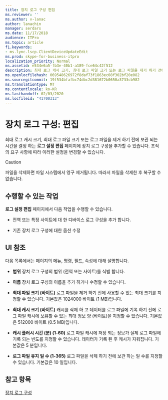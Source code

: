 ```yaml
---
title: 장치 로그 구성 편집
ms.reviewer: ''
ms.author: v-lanac
author: lanachin
manager: serdars
ms.date: 11/17/2018
audience: ITPro
ms.topic: article
f1.keywords:
- ms.lync.lscp.ClientDeviceUpdateEdit
ms.prod: skype-for-business-itpro
localization_priority: Normal
ms.assetid: e534e6a5-fb3e-40b1-a189-fce64c42f512
description: 최대 로그 캐시 크기, 최대 로그 파일 크기 또는 로그 파일을 제거 하기 전에 보관 되는 시간을 결정 하는 로그 설정 편집 페이지에 장치 로그 구성을 추가할 수 있습니다. 조직의 요구 사항에 따라 이러한 설정을 변경할 수 있습니다.
ms.openlocfilehash: 069548626972f8daf73f1863ec08f302bf20e082
ms.sourcegitcommit: 19f534bfafbc74dbc2d381672b0650a3733cb982
ms.translationtype: MT
ms.contentlocale: ko-KR
ms.lasthandoff: 02/03/2020
ms.locfileid: "41700313"
---
```

# <a name="device-log-configuration-edit"></a>장치 로그 구성: 편집
 
최대 로그 캐시 크기, 최대 로그 파일 크기 또는 로그 파일을 제거 하기 전에 보관 되는 시간을 결정 하는 **로그 설정 편집** 페이지에 장치 로그 구성을 추가할 수 있습니다. 조직의 요구 사항에 따라 이러한 설정을 변경할 수 있습니다.
  
> [!CAUTION]
> 파일을 삭제하면 파일 시스템에서 영구 제거됩니다. 따라서 파일을 삭제한 후 복구할 수 없습니다. 
  
## <a name="tasks-you-can-perform"></a>수행할 수 있는 작업

**로그 설정 편집** 페이지에서 다음 작업을 수행할 수 있습니다.
  
- 전역 또는 특정 사이트에 대 한 디바이스 로그 구성을 추가 합니다.
    
- 기존 장치 로그 구성에 대한 옵션 수정
    
## <a name="ui-reference"></a>UI 참조

다음 목록에서는 페이지의 메뉴, 명령, 필드, 속성에 대해 설명합니다.
  
- **범위** 장치 로그 구성의 범위 (전역 또는 사이트)를 식별 합니다.
    
- **이름** 장치 로그 구성의 이름을 추가 하거나 수정할 수 있습니다.
    
- **최대 파일 크기 (바이트)** 로그 파일을 제거 하기 전에 사용할 수 있는 최대 크기를 지정할 수 있습니다. 기본값은 1024000 바이트 (1 MB)입니다.
    
- **최대 캐시 크기 (바이트)** 캐시를 삭제 하 고 데이터를 로그 파일에 기록 하기 전에 로그 파일 캐시에 보유할 수 있는 최대 정보 양 (바이트)을 지정할 수 있습니다. 기본값은 512000 바이트 (0.5 MB)입니다.
    
- **캐시 플러시 시간 (분) (1-60)** 로그 파일 캐시에 저장 되는 정보가 실제 로그 파일에 기록 되는 빈도를 지정할 수 있습니다. 데이터가 기록 된 후 캐시가 지워집니다. 기본값은 5 분입니다.
    
- **로그 파일 유지 일 수 (1-365)** 로그 파일을 삭제 하기 전에 보관 하는 일 수를 지정할 수 있습니다. 기본값은 10 일입니다.
    
## <a name="see-also"></a>참고 항목

[장치 로그 구성](device-log-configuration.md)

